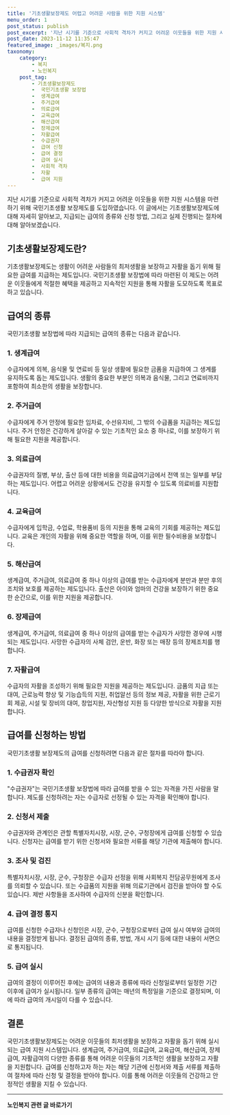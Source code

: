 ```yaml
---
title: '기초생활보장제도 어렵고 어려운 사람을 위한 지원 시스템'
menu_order: 1
post_status: publish
post_excerpt: '지난 시기를 기준으로 사회적 격차가 커지고 어려운 이웃들을 위한 지원 시스템을 마련하기 위해 국민기초생활 보장제도를 도입하였습니다. 이 글에서는 기초생활보장제도에 대해 자세히 알아보고, 지급되는 급여의 종류와 신청 방법, 그리고 실제 진행되는 절차에 대해 알아보겠습니다.'
post_date: 2023-11-12 11:35:47
featured_image: _images/복지.png
taxonomy:
    category:
        - 복지
        - 노인복지
    post_tag:
        - 기초생활보장제도
        -  국민기초생활 보장법
        -  생계급여
        -  주거급여
        -  의료급여
        -  교육급여
        -  해산급여
        -  장제급여
        -  자활급여
        -  수급권자
        -  급여 신청
        -  급여 결정
        -  급여 실시
        -  사회적 격차
        -  자활
        -  급여 지원
---
```



지난 시기를 기준으로 사회적 격차가 커지고 어려운 이웃들을 위한 지원 시스템을 마련하기 위해 국민기초생활 보장제도를 도입하였습니다. 이 글에서는 기초생활보장제도에 대해 자세히 알아보고, 지급되는 급여의 종류와 신청 방법, 그리고 실제 진행되는 절차에 대해 알아보겠습니다.

## 기초생활보장제도란?

기초생활보장제도는 생활이 어려운 사람들의 최저생활을 보장하고 자활을 돕기 위해 필요한 급여를 지급하는 제도입니다. 국민기초생활 보장법에 따라 마련된 이 제도는 어려운 이웃들에게 적절한 혜택을 제공하고 지속적인 지원을 통해 자활을 도모하도록 목표로 하고 있습니다.

## 급여의 종류

국민기초생활 보장법에 따라 지급되는 급여의 종류는 다음과 같습니다.

### 1. 생계급여

수급자에게 의복, 음식물 및 연료비 등 일상 생활에 필요한 금품을 지급하여 그 생계를 유지하도록 돕는 제도입니다. 생활의 중요한 부분인 의복과 음식물, 그리고 연료비까지 포함하여 최소한의 생활을 보장합니다.

### 2. 주거급여

수급자에게 주거 안정에 필요한 임차료, 수선유지비, 그 밖의 수급품을 지급하는 제도입니다. 주거 안정은 건강하게 살아갈 수 있는 기초적인 요소 중 하나로, 이를 보장하기 위해 필요한 지원을 제공합니다.

### 3. 의료급여

수급권자의 질병, 부상, 출산 등에 대한 비용을 의료급여기금에서 전액 또는 일부를 부담하는 제도입니다. 어렵고 어려운 상황에서도 건강을 유지할 수 있도록 의료비를 지원합니다.

### 4. 교육급여

수급자에게 입학금, 수업료, 학용품비 등의 지원을 통해 교육의 기회를 제공하는 제도입니다. 교육은 개인의 자활을 위해 중요한 역할을 하며, 이를 위한 필수비용을 보장합니다.

### 5. 해산급여

생계급여, 주거급여, 의료급여 중 하나 이상의 급여를 받는 수급자에게 분만과 분만 후의 조치와 보호를 제공하는 제도입니다. 출산은 아이와 엄마의 건강을 보장하기 위한 중요한 순간으로, 이를 위한 지원을 제공합니다.

### 6. 장제급여

생계급여, 주거급여, 의료급여 중 하나 이상의 급여를 받는 수급자가 사망한 경우에 시행되는 제도입니다. 사망한 수급자의 사체 검안, 운반, 화장 또는 매장 등의 장제조치를 행합니다.

### 7. 자활급여

수급자의 자활을 조성하기 위해 필요한 지원을 제공하는 제도입니다. 금품의 지급 또는 대여, 근로능력 향상 및 기능습득의 지원, 취업알선 등의 정보 제공, 자활을 위한 근로기회 제공, 시설 및 장비의 대여, 창업지원, 자산형성 지원 등 다양한 방식으로 자활을 지원합니다.

## 급여를 신청하는 방법

국민기초생활 보장제도의 급여를 신청하려면 다음과 같은 절차를 따라야 합니다.

### 1. 수급권자 확인

"수급권자"는 국민기초생활 보장법에 따라 급여를 받을 수 있는 자격을 가진 사람을 말합니다. 제도를 신청하려는 자는 수급자로 선정될 수 있는 자격을 확인해야 합니다.

### 2. 신청서 제출

수급권자와 관계인은 관할 특별자치시장, 시장, 군수, 구청장에게 급여를 신청할 수 있습니다. 신청자는 급여를 받기 위한 신청서와 필요한 서류를 해당 기관에 제출해야 합니다.

### 3. 조사 및 검진

특별자치시장, 시장, 군수, 구청장은 수급자 선정을 위해 사회복지 전담공무원에게 조사를 의뢰할 수 있습니다. 또는 수급품의 지원을 위해 의료기관에서 검진을 받아야 할 수도 있습니다. 제반 사항들을 조사하여 수급자의 신분을 확인합니다.

### 4. 급여 결정 통지

급여를 신청한 수급자나 신청인은 시장, 군수, 구청장으로부터 급여 실시 여부와 급여의 내용을 결정받게 됩니다. 결정된 급여의 종류, 방법, 개시 시기 등에 대한 내용이 서면으로 통지됩니다.

### 5. 급여 실시

급여의 결정이 이루어진 후에는 급여의 내용과 종류에 따라 신청일로부터 일정한 기간 이후에 급여가 실시됩니다. 일부 종류의 급여는 매년의 특정일을 기준으로 결정되며, 이에 따라 급여의 개시일이 다를 수 있습니다.

## 결론

국민기초생활보장제도는 어려운 이웃들의 최저생활을 보장하고 자활을 돕기 위해 실시되는 급여 지원 시스템입니다. 생계급여, 주거급여, 의료급여, 교육급여, 해산급여, 장제급여, 자활급여의 다양한 종류를 통해 어려운 이웃들의 기초적인 생활을 보장하고 자활을 지원합니다. 급여를 신청하고자 하는 자는 해당 기관에 신청서와 제출 서류를 제출하여 절차에 따라 신청 및 결정을 받아야 합니다. 이를 통해 어려운 이웃들의 건강하고 안정적인 생활을 지킬 수 있습니다.
<!-- wp:separator -->
<hr class="wp-block-separator has-alpha-channel-opacity"/>
<!-- /wp:separator -->

<!-- wp:group {"backgroundColor":"base","layout":{"type":"constrained"}} -->
<div class="wp-block-group has-base-background-color has-background"><!-- wp:paragraph {"align":"center","fontSize":"medium"} -->
<p class="has-text-align-center has-large-font-size"><strong>노인복지 관련 글 바로가기</strong></p>
<!-- /wp:paragraph -->


<!-- wp:latest-posts
{"categories":[{"id":15998,"count":19,"description":"","link":"https://uknowlaw.com/category/%eb%85%b8%ec%9d%b8%eb%b3%b5%ec%a7%80/","name":"노인복지","slug":"노인복지","taxonomy":"category","parent":0,"meta":[],"_links":{"self":[{"href":"https://uknowlaw.com/wp-json/wp/v2/categories/15998"}],"collection":[{"href":"https://uknowlaw.com/wp-json/wp/v2/categories"}],"about":[{"href":"https://uknowlaw.com/wp-json/wp/v2/taxonomies/category"}],"wp:post_type":[{"href":"https://uknowlaw.com/wp-json/wp/v2/posts?categories=15998"}],"curies":[{"name":"wp","href":"https://api.w.org/{rel}","templated":true}]}}],"postsToShow":100,"excerptLength":28,"postLayout":"grid","columns":2,"featuredImageAlign":"left","featuredImageSizeSlug":"large","fontSize":"small"} /--></div>
<!-- /wp:group -->